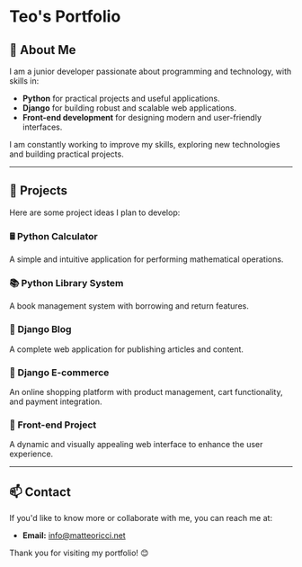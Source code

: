 # Teo's Portfolio

## 👋 About Me
I am a junior developer passionate about programming and technology, with skills in:
- **Python** for practical projects and useful applications.
- **Django** for building robust and scalable web applications.
- **Front-end development** for designing modern and user-friendly interfaces.

I am constantly working to improve my skills, exploring new technologies and building practical projects.

---

## 🚀 Projects
Here are some project ideas I plan to develop:

### 🖩 Python Calculator
A simple and intuitive application for performing mathematical operations.

### 📚 Python Library System
A book management system with borrowing and return features.

### 📝 Django Blog
A complete web application for publishing articles and content.

### 🛒 Django E-commerce
An online shopping platform with product management, cart functionality, and payment integration.

### 🎨 Front-end Project
A dynamic and visually appealing web interface to enhance the user experience.

---

## 📫 Contact
If you'd like to know more or collaborate with me, you can reach me at:
- **Email:** [info@matteoricci.net](info@matteoricci.net)

Thank you for visiting my portfolio! 😊

